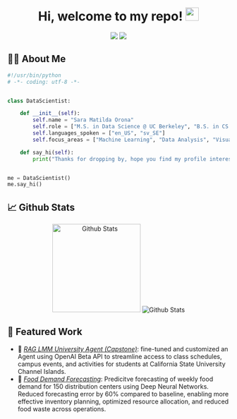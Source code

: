 <h1 align="center">
  Hi, welcome to my repo! <img src="https://media.giphy.com/media/hvRJCLFzcasrR4ia7z/giphy.gif" width="30px">
</h1>

<p align="center">   
  <a href="mailto:sara.orona@outlook.com" target="_blank"><img src="https://img.shields.io/badge/-Email-0D1117?style=for-the-badge&logo=gmail&logoColor=0078D4"></a>
  <a href="https://www.linkedin.com/in/sara-orona/" target="_blank"><img src="https://img.shields.io/badge/-LinkedIn-0D1117?style=for-the-badge&logo=linkedin&logoColor=white"></a>
</p>

## 👩‍💻 About Me

```python
#!/usr/bin/python
# -*- coding: utf-8 -*-


class DataScientist:

    def __init__(self):
        self.name = "Sara Matilda Orona"
        self.role = ["M.S. in Data Science @ UC Berkeley", "B.S. in CS @ CSUCI (Magna Cum Laude)", "Back-End Developer"]
        self.languages_spoken = ["en_US", "sv_SE"]
        self.focus_areas = ["Machine Learning", "Data Analysis", "Visualization", "MLOps"]

    def say_hi(self):
        print("Thanks for dropping by, hope you find my profile interesting! :)")


me = DataScientist()
me.say_hi()
```


## 📈 Github Stats

<div align="center">
    <img alt="Github Stats" src="https://github-readme-stats.vercel.app/api?username=tildahh&show_icons=true&include_all_commits=true&count_private=true&theme=react&hide_border=true&bg_color=0D1117&title_color=0078D4&icon_color=0078D4" height="200"/>
    <img alt="Github Stats" src="http://github-readme-streak-stats.herokuapp.com?user=tildahh&theme=github-dark&hide_border=true&date_format=M%20j%5B%2C%20Y%5D&dates=FFFFFF&sideLabels=0078D4&currStreakLabel=0078D4&stroke=0078D4&ring=0078D4" />
</div>


## 🔬 Featured Work
* 👾 [*RAG LMM University Agent (Capstone)*](https://github.com/OronaDaniel/CSUCI_Companion): fine-tuned and customized an Agent using OpenAI Beta API to streamline access to class schedules, campus events, and activities for students at California State University Channel Islands. 
* 🍜 [*Food Demand Forecasting*](https://github.com/tildahh/food-demand-forecasting): Predicitve forecasting of weekly food demand for 150 distribution centers using Deep Neural Networks. Reduced forecasting error by 60% compared to baseline, enabling more effective inventory planning, optimized resource allocation, and reduced food waste across operations.
